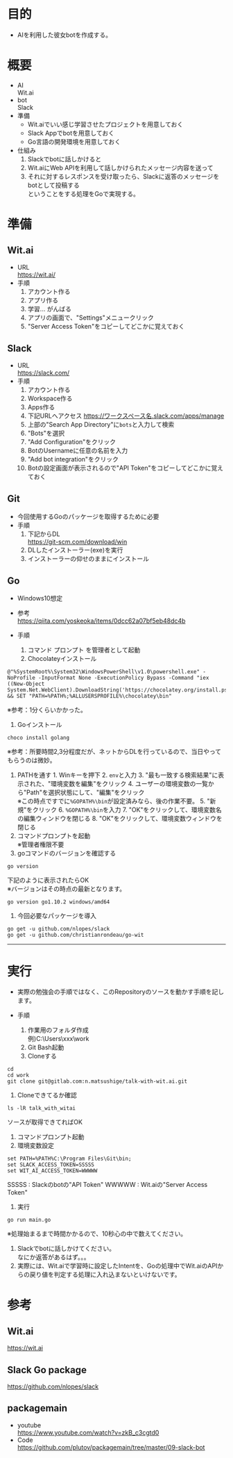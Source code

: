 # 目的

- AIを利用した彼女botを作成する。

# 概要

- AI  
Wit.ai
- bot  
Slack
- 準備  
  - Wit.aiでいい感じ学習させたプロジェクトを用意しておく
  - Slack Appでbotを用意しておく
  - Go言語の開発環境を用意しておく
- 仕組み  
  1. Slackでbotに話しかけると
  1. Wit.aiにWeb APIを利用して話しかけられたメッセージ内容を送って
  1. それに対するレスポンスを受け取ったら、Slackに返答のメッセージをbotとして投稿する  
ということをする処理をGoで実現する。

# 準備
## Wit.ai
- URL  
https://wit.ai/
- 手順
  1. アカウント作る
  1. アプリ作る
  1. 学習... がんばる
  1. アプリの画面で、"Settings"メニュークリック
  1. "Server Access Token"をコピーしてどこかに覚えておく

## Slack

- URL  
https://slack.com/
- 手順
  1. アカウント作る
  1. Workspace作る
  1. Apps作る
    1. 下記URLへアクセス
    https://ワークスペース名.slack.com/apps/manage
    1. 上部の"Search App Directory"に`bots`と入力して検索
    1. "Bots"を選択
    1. "Add Configuration"をクリック
    1. BotのUsernameに任意の名前を入力
    1. "Add bot integration"をクリック
    1. Botの設定画面が表示されるので"API Token"をコピーしてどこかに覚えておく

## Git

- 今回使用するGoのパッケージを取得するために必要
- 手順
  1. 下記からDL  
  https://git-scm.com/download/win
  1. DLしたインストーラー(exe)を実行
  1. インストーラーの仰せのままにインストール

## Go  
- Windows10想定
- 参考  
https://qiita.com/yoskeoka/items/0dcc62a07bf5eb48dc4b

- 手順
  1. コマンド プロンプト を管理者として起動
  1. Chocolateyインストール　　
```
@"%SystemRoot%\System32\WindowsPowerShell\v1.0\powershell.exe" -NoProfile -InputFormat None -ExecutionPolicy Bypass -Command "iex ((New-Object System.Net.WebClient).DownloadString('https://chocolatey.org/install.ps1'))" && SET "PATH=%PATH%;%ALLUSERSPROFILE%\chocolatey\bin"
```
※参考：1分くらいかかった。
  1. Goインストール
```
choco install golang
```
※参考：所要時間2,3分程度だが、ネットからDLを行っているので、当日やってもらうのは微妙。
  1. PATHを通す
    1. Winキーを押下
    2. `env`と入力
    3. "最も一致する検索結果"に表示された、"環境変数を編集"をクリック
    4. ユーザーの環境変数の一覧から"Path"を選択状態にして、"編集"をクリック  
    ※この時点ですでに`%GOPATH%\bin`が設定済みなら、後の作業不要。
    5. "新規"をクリック
    6. `%GOPATH%\bin`を入力
    7. "OK"をクリックして、環境変数名の編集ウィンドウを閉じる
    8. "OK"をクリックして、環境変数ウィンドウを閉じる
  1. コマンドプロンプトを起動  
  ※管理者権限不要
  1. goコマンドのバージョンを確認する
```
go version
```
下記のように表示されたらOK  
※バージョンはその時点の最新となります。
```
go version go1.10.2 windows/amd64
```
  1. 今回必要なパッケージを導入
```
go get -u github.com/nlopes/slack
go get -u github.com/christianrondeau/go-wit
```

---

# 実行

- 実際の勉強会の手順ではなく、このRepositoryのソースを動かす手順を記します。

- 手順
  1. 作業用のフォルダ作成  
  例)C:\Users\xxx\work
  1. Git Bash起動
  1. Cloneする
```
cd
cd work
git clone git@gitlab.com:n.matsushige/talk-with-wit.ai.git
```
  1. Cloneできてるか確認
```
ls -lR talk_with_witai
```
ソースが取得できてればOK
  1. コマンドプロンプト起動
  1. 環境変数設定
```
set PATH=%PATH%C:\Program Files\Git\bin;
set SLACK_ACCESS_TOKEN=SSSSS
set WIT_AI_ACCESS_TOKEN=WWWWW
```
SSSSS : Slackのbotの"API Token"
WWWWW : Wit.aiの"Server Access Token"
  1. 実行
```
go run main.go
```
※処理始まるまで時間かかるので、10秒心の中で数えてください。
  1. Slackでbotに話しかけてください。  
  なにか返答があるはず。。。
  1. 実際には、Wit.aiで学習時に設定したIntentを、Goの処理中でWit.aiのAPIからの戻り値を判定する処理に入れ込まないといけないです。


# 参考
## Wit.ai
https://wit.ai
## Slack Go package
https://github.com/nlopes/slack
## packagemain
- youtube  
https://www.youtube.com/watch?v=zkB_c3cgtd0
- Code  
https://github.com/plutov/packagemain/tree/master/09-slack-bot
